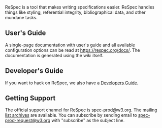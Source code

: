 ReSpec is a tool that makes writing specifications easier. ReSpec handles things like styling, referential integrity, bibliographical data, and other mundane tasks.

## User's Guide

A single-page documentation with user's guide and all available configuration options can be read at https://respec.org/docs/. The documentation is generated using the wiki itself.

## Developer's Guide

If you want to hack on ReSpec, we also have a [Developers Guide](Developers-Guide).

## Getting Support

The official support channel for ReSpec is [spec-prod@w3.org](mailto:spec-prod@w3.org). The [mailing list archives](http://lists.w3.org/Archives/Public/spec-prod/) are available. You can subscribe by sending email to [spec-prod-request@w3.org](mailto:spec-prod-request@w3.org?subject=subscribe) with "subscribe" as the subject line.
